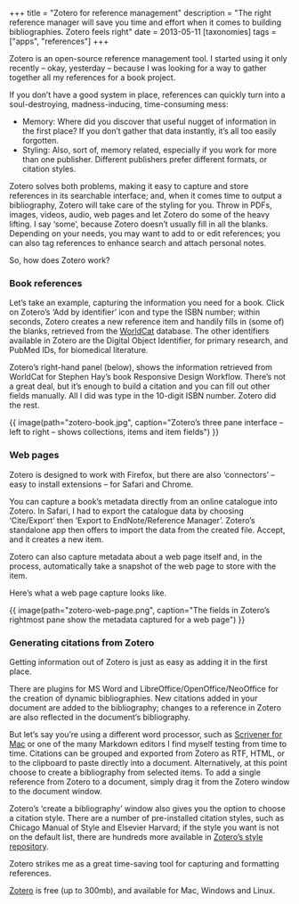 +++
title = "Zotero for reference management"
description = "The right reference manager will save you time and effort when it comes to building bibliographies. Zotero feels right"
date = 2013-05-11
[taxonomies]
tags = ["apps", "references"]
+++

Zotero is an open-source reference management tool. I started using it only recently – okay, yesterday – because I was looking for a way to gather together all my references for a book project.

If you don’t have a good system in place, references can quickly turn into a soul-destroying, madness-inducing, time-consuming mess:

* Memory: Where did you discover that useful nugget of information in the first place? If you don’t gather that data instantly, it’s all too easily forgotten.
* Styling: Also, sort of, memory related, especially if you work for more than one publisher. Different publishers prefer different formats, or citation styles.

Zotero solves both problems, making it easy to capture and store references in its searchable interface; and, when it comes time to output a bibliography, Zotero will take care of the styling for you. Throw in PDFs, images, videos, audio, web pages and let Zotero do some of the heavy lifting. I say ‘some’, because Zotero doesn’t usually fill in all the blanks. Depending on your needs, you may want to add to or edit references; you can also tag references to enhance search and attach personal notes.

So, how does Zotero work?

### Book references

Let’s take an example, capturing the information you need for a book. Click on Zotero’s ‘Add by identifier’ icon and type the ISBN number; within seconds, Zotero creates a new reference item and handily fills in (some of) the blanks, retrieved from the [WorldCat](http://www.worldcat.org) database. The other identifiers available in Zotero are the Digital Object Identifier, for primary research, and PubMed IDs, for biomedical literature.

Zotero’s right-hand panel (below), shows the information retrieved from WorldCat for Stephen Hay’s book Responsive Design Workflow. There’s not a great deal, but it’s enough to build a citation and you can fill out other fields manually. All I did was type in the 10-digit ISBN number. Zotero did the rest.

{{ image(path="zotero-book.jpg", caption="Zotero’s three pane interface – left to right – shows collections, items and item fields") }}

### Web pages

Zotero is designed to work with Firefox, but there are also ‘connectors’ – easy to install extensions – for Safari and Chrome.

You can capture a book’s metadata directly from an online catalogue into Zotero. In Safari, I had to export the catalogue data by choosing ‘Cite/Export’ then ‘Export to EndNote/Reference Manager’. Zotero’s standalone app then offers to import the data from the created file. Accept, and it creates a new item.

Zotero can also capture metadata about a web page itself and, in the process, automatically take a snapshot of the web page to store with the item.

Here’s what a web page capture looks like.

{{ image(path="zotero-web-page.png", caption="The fields in Zotero’s rightmost pane show the metadata captured for a web page") }}

### Generating citations from Zotero

Getting information out of Zotero is just as easy as adding it in the first place.

There are plugins for MS Word and LibreOffice/OpenOffice/NeoOffice for the creation of dynamic bibliographies. New citations added in your document are added to the bibliography; changes to a reference in Zotero are also reflected in the document’s bibliography.

But let’s say you’re using a different word processor, such as [Scrivener for Mac](http://literatureandlatte.com) or one of the many Markdown editors I find myself testing from time to time. Citations can be grouped and exported from Zotero as RTF, HTML, or to the clipboard to paste directly into a document. Alternatively, at this point choose to create a bibliography from selected items. To add a single reference from Zotero to a document, simply drag it from the Zotero window to the document window.

Zotero’s ‘create a bibliography’ window also gives you the option to choose a citation style. There are a number of pre-installed citation styles, such as Chicago Manual of Style and Elsevier Harvard; if the style you want is not on the default list, there are hundreds more available in [Zotero’s style repository](https://www.zotero.org/styles).

Zotero strikes me as a great time-saving tool for capturing and formatting references.

[Zotero](https://www.zotero.org) is free (up to 300mb), and available for Mac, Windows and Linux.